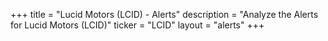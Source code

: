 +++
title = "Lucid Motors (LCID) - Alerts"
description = "Analyze the Alerts for Lucid Motors (LCID)"
ticker = "LCID"
layout = "alerts"
+++

